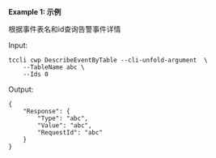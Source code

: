 **Example 1: 示例**

根据事件表名和id查询告警事件详情

Input: 

```
tccli cwp DescribeEventByTable --cli-unfold-argument  \
    --TableName abc \
    --Ids 0
```

Output: 
```
{
    "Response": {
        "Type": "abc",
        "Value": "abc",
        "RequestId": "abc"
    }
}
```

